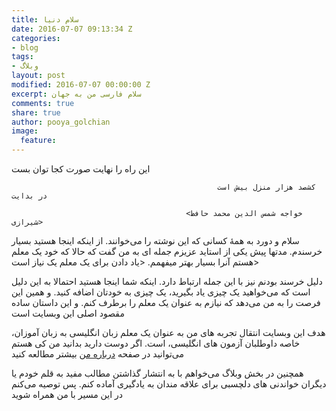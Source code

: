```yaml
---
title: سلام دنیا
date: 2016-07-07 09:13:34 Z
categories:
- blog
tags:
- وبلاگ
layout: post
modified: 2016-07-07 00:00:00 Z
excerpt: سلام فارسی من به جهان
comments: true
share: true
author: pooya_golchian
image:
  feature: 
---
```


این راه را نهایت صورت کجا توان بست

                                                  کشصد هزار منزل بیش است در بدایت

                                           <خواجه شمس الدین محمد حافظ شیرازی> 

سلام و دورد به همۀ کسانی که این نوشته را می‌خوانند. از اینکه اینجا هستید بسیار خرسندم. مدتها پیش یکی از استاید عزیزم جمله ای به من گفت که حالا که خود یک معلم هستم آنرا بسیار بهتر میفهمم. <یاد دادن برای یک معلم یک نیاز است>

دلیل خرسند بودنم نیز با این جمله ارتباط دارد. اینکه شما اینجا هستید احتمالا به این دلیل است که می‌خواهید یک چیزی یاد بگیرید، یک چیزی به خودتان اضافه کنید. و همین این فرصت را به من می‌دهد که نیازم به عنوان یک معلم را برطرف کنم. و این داستان ساده مقصود اصلی این وبسایت است

 هدف این وبسایت انتقال تجربه های من به عنوان یک معلم زبان انگلیسی به زبان آموزان، خاصه داوطلبان آزمون های انگلیسی، است. اگر دوست دارید بدانید من کی هستم می‌توانید در صفحه [درباره من](http://sinavalizade.ir/about/) بیشتر مطالعه کنید

همچنین در بخش وبلاگ می‌خواهم با به انتشار گذاشتن مطالب مفید به قلم خودم یا دیگران خواندنی های دلچسبی برای علاقه مندان به یادگیری آماده کنم. پس توصیه می‌کنم در این مسیر با من همراه شوید